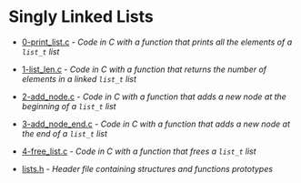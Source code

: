 # Singly Linked Lists

- [0-print_list.c](https://github.com/KristiSeraj/holbertonschool-low_level_programming/blob/main/0x12-singly_linked_lists/0-print_list.c) -
*Code in C with a function that prints all the elements of a `list_t` list*

- [1-list_len.c](https://github.com/KristiSeraj/holbertonschool-low_level_programming/blob/main/0x12-singly_linked_lists/1-list_len.c) -
*Code in C with a function that returns the number of elements in a linked `list_t` list*

- [2-add_node.c](https://github.com/KristiSeraj/holbertonschool-low_level_programming/blob/main/0x12-singly_linked_lists/2-add_node.c) -
*Code in C with a function that adds a new node at the beginning of a `list_t` list*

- [3-add_node_end.c](https://github.com/KristiSeraj/holbertonschool-low_level_programming/blob/main/0x12-singly_linked_lists/3-add_node_end.c) -
*Code in C with a function that adds a new node at the end of a `list_t` list*

- [4-free_list.c](https://github.com/KristiSeraj/holbertonschool-low_level_programming/blob/main/0x12-singly_linked_lists/4-free_list.c) -
*Code in C with a function that frees a `list_t` list*

- [lists.h](https://github.com/KristiSeraj/holbertonschool-low_level_programming/blob/main/0x12-singly_linked_lists/lists.h) -
*Header file containing structures and functions prototypes*
